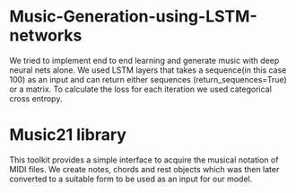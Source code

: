 # Music-Generation-using-LSTM-networks
We tried to implement end to end learning and generate music with deep neural nets alone. We used LSTM layers that takes a sequence(in this case 100) as an input and can return either sequences (return_sequences=True) or a matrix.
To calculate the loss for each iteration we used categorical cross entropy. 
# Music21 library
This toolkit provides a simple interface to acquire the musical notation of MIDI files. We create notes, chords and rest objects which was then later converted to a suitable form to be used as an input for our model.
